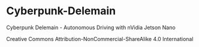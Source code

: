 # Cyberpunk-Delemain
Cyberpunk Delemain - Autonomous Driving with nVidia Jetson Nano

Creative Commons Attribution-NonCommercial-ShareAlike 4.0 International
